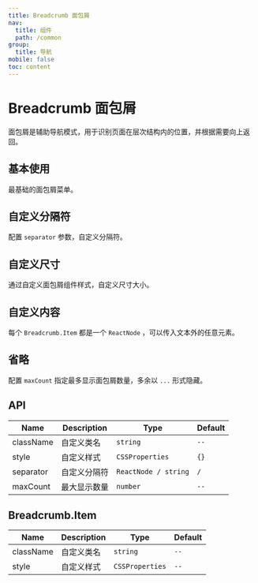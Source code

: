 ```yaml
---
title: Breadcrumb 面包屑
nav:
  title: 组件
  path: /common
group:
  title: 导航
mobile: false
toc: content
---
```


# Breadcrumb 面包屑

面包屑是辅助导航模式，用于识别页面在层次结构内的位置，并根据需要向上返回。

## 基本使用

最基础的面包屑菜单。

<code src="./demos/index1.tsx"></code>

## 自定义分隔符

配置 `separator` 参数，自定义分隔符。

<code src="./demos/index2.tsx"></code>

## 自定义尺寸

通过自定义面包屑组件样式，自定义尺寸大小。

<code src="./demos/index3.tsx"></code>

## 自定义内容

每个 `Breadcrumb.Item` 都是一个 `ReactNode` ，可以传入文本外的任意元素。

<code src="./demos/index4.tsx"></code>

## 省略

配置 `maxCount` 指定最多显示面包屑数量，多余以 `...` 形式隐藏。

<code src="./demos/index5.tsx"></code>

## API

| Name      | Description  | Type                 | Default |
| --------- | ------------ | -------------------- | ------- |
| className | 自定义类名   | `string`             | `--`    |
| style     | 自定义样式   | `CSSProperties`      | `{}`    |
| separator | 自定义分隔符 | `ReactNode / string` | `/`     |
| maxCount  | 最大显示数量 | `number`             | `--`    |

## Breadcrumb.Item

| Name      | Description | Type            | Default |
| --------- | ----------- | --------------- | ------- |
| className | 自定义类名  | `string`        | `--`    |
| style     | 自定义样式  | `CSSProperties` | `--`    |
